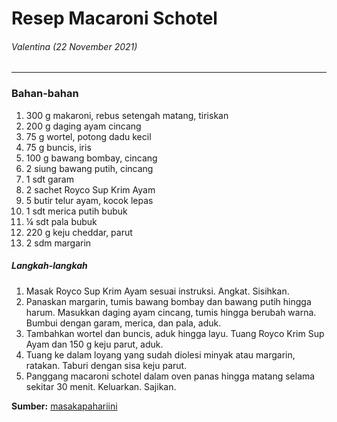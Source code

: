# Resep Macaroni Schotel
###### Valentina (22 November 2021)
---

### Bahan-bahan

1. 300 g makaroni, rebus setengah matang, tiriskan
2. 200 g daging ayam cincang
3. 75 g wortel, potong dadu kecil
4. 75 g buncis, iris
5. 100 g bawang bombay, cincang
6. 2 siung bawang putih, cincang
7. 1 sdt garam
8. 2 sachet Royco Sup Krim Ayam
9. 5 butir telur ayam, kocok lepas
10. 1 sdt merica putih bubuk
11. ¼ sdt pala bubuk
12. 220 g keju cheddar, parut
13. 2 sdm margarin

##### Langkah-langkah

1. Masak Royco Sup Krim Ayam sesuai instruksi. Angkat. Sisihkan.
2. Panaskan margarin, tumis bawang bombay dan bawang putih hingga harum. Masukkan daging ayam cincang, tumis hingga berubah warna. Bumbui dengan garam, merica, dan pala, aduk.
3. Tambahkan wortel dan buncis, aduk hingga layu. Tuang Royco Krim Sup Ayam dan 150 g keju parut, aduk.
4. Tuang ke dalam loyang yang sudah diolesi minyak atau margarin, ratakan. Taburi dengan sisa keju parut.
5. Panggang macaroni schotel dalam oven panas hingga matang selama sekitar 30 menit. Keluarkan. Sajikan.

**Sumber:** [masakapahariini](https://www.masakapahariini.com/resep/resep-macaroni-schotel/)